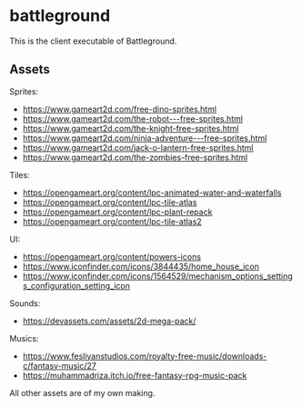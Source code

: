 # battleground

This is the client executable of Battleground.

## Assets

Sprites:

* https://www.gameart2d.com/free-dino-sprites.html
* https://www.gameart2d.com/the-robot---free-sprites.html
* https://www.gameart2d.com/the-knight-free-sprites.html
* https://www.gameart2d.com/ninja-adventure---free-sprites.html
* https://www.gameart2d.com/jack-o-lantern-free-sprites.html
* https://www.gameart2d.com/the-zombies-free-sprites.html

Tiles:

* https://opengameart.org/content/lpc-animated-water-and-waterfalls
* https://opengameart.org/content/lpc-tile-atlas
* https://opengameart.org/content/lpc-plant-repack
* https://opengameart.org/content/lpc-tile-atlas2

UI:

* https://opengameart.org/content/powers-icons
* https://www.iconfinder.com/icons/3844435/home_house_icon
* https://www.iconfinder.com/icons/1564529/mechanism_options_settings_configuration_setting_icon

Sounds:

* https://devassets.com/assets/2d-mega-pack/

Musics:

* https://www.fesliyanstudios.com/royalty-free-music/downloads-c/fantasy-music/27
* https://muhammadriza.itch.io/free-fantasy-rpg-music-pack

All other assets are of my own making.

